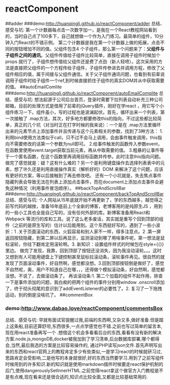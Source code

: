 # reactComponent
##adder
###demo:http://huanqingli.github.io/reactComponent/adder
总结、感受与坑:
第一个计数器每点击一次数字加一，是我在一个React教程网站看到的，当时自己点了100多下，自己就想做一个作为入门练习。最简单的组件，10分钟入门React的不错示例。
第二个计数器是我在第一个计数器上做的拓展，点击不同的按钮增加不同的值。父组件包含4
个子组件，那么第一个问题来了：**父组件与子组件之间的通讯**。父组件传值给子组件比较简单，直接在调用子组件时候加个props
就行了，子组件想传值给父组件还是费了点劲（新人轻喷）。这次采用的方法是直接把父组件的一个方程传给子组件，子组件传参进去并调用方程，修改了父组件相应的值，属于间接与父组件通信。关于父子组件通讯问题，也看到有前辈说调用子组件时给子组件一个ref,到时候直接抓住子组件的真实DOM并从中获取需要的值。
##autoEmailComlite
###demo:http://huanqingli.github.io/reactComponent/autoEmailComplite
总结、感受与坑:
想法起源于公司后台首页，登录时需要下拉列表自动补充三种公司邮箱，目前的处理方式是借用了前辈的jQuery插件，刚好在学react
，用它写个小组件练习一下。组件虽小，写的过程也是波澜起伏。首先，循环出来一个列表，第一次接触了
.map方法，其次，好多地方都要修改this的指向，不过这些都比较简单，真正的几个坑（对当时正在打字时候的我来说）：一个是在
.map方法里循环出来的元素节点上添加事件并且传递与这个元素相关的参数，找到了3种方法：
1.利用bind使用方法类似于call，只不过不会马上调用，会由事件触发调用，this指向不需要修改的话第一个参数为null即可。
2.给事件触发的函数传入参数event，在函数里使用event.target获取当前元素，再从中取需要的值。
3.粗暴的让事件等于一个匿名函数，在这个函数里再调用目标函数并传参。此时注意this指向问题。
做完了感觉就是：疑？这有什么难的？另一个是利用键盘操作去选择列表表中的元素，想了许久还是利用直接操作真实（解析好的）DOM
来解决了这个问题，应该有更好的方案，等以后接触到了再去修改吧。
还有一个小坑就是，失去焦点事件隐藏列表会导致无法在列表上添加点击事件，而在document上添加点击事件会避免这种情况（利用事件冒泡顺序）。
##backTopAndScrollBar
###demo:http://huanqingli.github.io/reactComponent/backTopAndScrollBar
总结、感受与坑:
个人网站从15年底就开始不再更新了，学的东西越多，越觉得之前写代码的越挫，准备16年底前上个全新的博客，老博客用的是纯原生JS
，用到的一些小工具也全是自己写的，没有任何外部的库。新博客准备用React和Webpack
等流行的库和工具。说了这么老多废话，其实就是重写个回到顶部的组件（之前的是原生写的）估计以后能用到。这个东西挺好写的，遇到了一些小波折：1
.关于页面滚动的东西，火狐容易和别人家不一样，得多注意点。2
.第一屏返回按钮隐藏，到第二屏以后再显示，监测滚动到哪了用啥事件呢，第一想法是鼠标滚轮，你往下翻肯定用滚轮啊。3. 新知识：设置组件样式的时候包在style={{}}里边。
做完了发现，我靠，回到顶部了按钮还没消失，因为我没动滚轮。。。这时又想到有人可能用键盘上下键控制甚至鼠标拉滚动条，滚轮事件再见。很自然的就发现了页面滚动事件，好自然啊，感觉都没想。3.回到顶部按钮倒是做好了，感觉不自然呢，奥，用户不知道自己在哪，，，还得做个模拟滚动条，好自然啊，感觉都没想。不说了，去做滚动条了。
再谈滚动条:1. 第二个加载的组件不起作用，排查一下是事件添加的问题，我白痴的把两个组件的事件分别用window
.onscroll添加了，终于彻头彻尾的意识到了addEventListener的必要性了。2. 复习了一下拖拽运动，别的倒是没啥坑了。
##commentBox
### demo:http://www.dabao.love/reactComponent/commentsBox
总结、感受与坑:
早就有面试官提醒过我,前端的东西啊,又杂又多,做好准备.但是踏上这条船,目前还算舒坦,东西很多,一点点学感觉也不错.之前也写过简单的留言本,现在用react准备再写一个
.想借这个机会多看看后台的东西,看看有没有新的解决方案.node.js,mongoDB,docker被我加到了学习清单,后台数据库部署,哪个都得会,当然,最后我选的方案是比较容易操作的,
通过PHP读写json文件.首先声明写出来的东西和react官网上的教程肯定多少有些类似,一是学习react的时候就研习过,思路肯定会受影响,二是他写的本身就很好,好的东西当然要学习.用到了之前写组件时候用到的许多知识.新的知识就是使用markdown插件时候要走react保护机制的后门,使用dangerouslySetInnerHTML.之前觉得react拿这个做官方入门教程是不是有点难,现在看来还是很合适的,知识点比较全面,又都是比较基础常用的.
